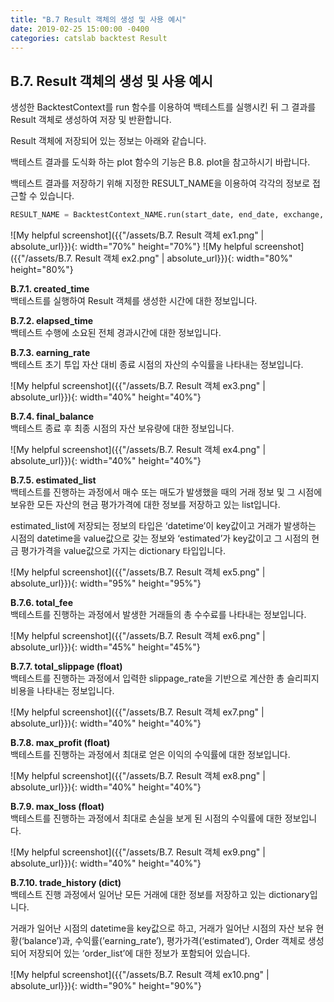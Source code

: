 ```yaml
---
title: "B.7 Result 객체의 생성 및 사용 예시"
date: 2019-02-25 15:00:00 -0400
categories: catslab backtest Result
---
```


## B.7. Result 객체의 생성 및 사용 예시

생성한 BacktestContext를 run 함수를 이용하여 백테스트를 실행시킨 뒤 그 결과를 Result 객체로 생성하여 저장 및 반환합니다. 

Result 객체에 저장되어 있는 정보는 아래와 같습니다. 

백테스트 결과를 도식화 하는 plot 함수의 기능은 B.8. plot을 참고하시기 바랍니다.

백테스트 결과를 저장하기 위해 지정한 RESULT_NAME을 이용하여 각각의 정보로 접근할 수 있습니다.

```python
RESULT_NAME = BacktestContext_NAME.run(start_date, end_date, exchange, init_budget, slippage_rate)
```

![My helpful screenshot]({{"/assets/B.7. Result 객체 ex1.png" | absolute_url}}){: width="70%" height="70%"}
![My helpful screenshot]({{"/assets/B.7. Result 객체 ex2.png" | absolute_url}}){: width="80%" height="80%"}


__B.7.1. created_time__  
백테스트를 실행하여 Result 객체를 생성한 시간에 대한 정보입니다.


__B.7.2. elapsed_time__  
백테스트 수행에 소요된 전체 경과시간에 대한 정보입니다. 


__B.7.3. earning_rate__  
백테스트 초기 투입 자산 대비 종료 시점의 자산의 수익률을 나타내는 정보입니다. 

![My helpful screenshot]({{"/assets/B.7. Result 객체 ex3.png" | absolute_url}}){: width="40%" height="40%"}


__B.7.4. final_balance__  
백테스트 종료 후 최종 시점의 자산 보유량에 대한 정보입니다.

![My helpful screenshot]({{"/assets/B.7. Result 객체 ex4.png" | absolute_url}}){: width="40%" height="40%"}


__B.7.5. estimated_list__  
백테스트를 진행하는 과정에서 매수 또는 매도가 발생했을 때의 거래 정보 및 그 시점에 보유한 모든 자산의 현금 평가가격에 대한 정보를 저장하고 있는 list입니다.

estimated_list에 저장되는 정보의 타입은 ‘datetime’이 key값이고 거래가 발생하는 시점의 datetime을 value값으로 갖는 정보와 ‘estimated’가 key값이고 그 시점의 현금 평가가격을 value값으로 가지는 dictionary 타입입니다.

![My helpful screenshot]({{"/assets/B.7. Result 객체 ex5.png" | absolute_url}}){: width="95%" height="95%"}


__B.7.6. total_fee__  
백테스트를 진행하는 과정에서 발생한 거래들의 총 수수료를 나타내는 정보입니다.

![My helpful screenshot]({{"/assets/B.7. Result 객체 ex6.png" | absolute_url}}){: width="45%" height="45%"}


__B.7.7. total_slippage (float)__  
백테스트를 진행하는 과정에서 입력한 slippage_rate을 기반으로 계산한 총 슬리피지 비용을 나타내는 정보입니다.

![My helpful screenshot]({{"/assets/B.7. Result 객체 ex7.png" | absolute_url}}){: width="40%" height="40%"}


__B.7.8. max_profit (float)__  
백테스트를 진행하는 과정에서 최대로 얻은 이익의 수익률에 대한 정보입니다.

![My helpful screenshot]({{"/assets/B.7. Result 객체 ex8.png" | absolute_url}}){: width="40%" height="40%"}


__B.7.9. max_loss (float)__  
백테스트를 진행하는 과정에서 최대로 손실을 보게 된 시점의 수익률에 대한 정보입니다.

![My helpful screenshot]({{"/assets/B.7. Result 객체 ex9.png" | absolute_url}}){: width="40%" height="40%"}


__B.7.10. trade_history (dict)__  
백테스트 진행 과정에서 일어난 모든 거래에 대한 정보를 저장하고 있는 dictionary입니다. 

거래가 일어난 시점의 datetime을 key값으로 하고, 거래가 일어난 시점의 자산 보유 현황(‘balance’)과, 수익률(’earning_rate’), 평가가격(‘estimated’), Order 객체로 생성되어 저장되어 있는 ‘order_list’에 대한 정보가 포함되어 있습니다.  

![My helpful screenshot]({{"/assets/B.7. Result 객체 ex10.png" | absolute_url}}){: width="90%" height="90%"}

